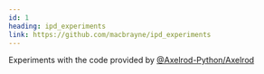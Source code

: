 ```yaml
---
id: 1
heading: ipd_experiments
link: https://github.com/macbrayne/ipd_experiments
---
```

Experiments with the code provided by [@Axelrod-Python/Axelrod](https://github.com/Axelrod-Python/Axelrod)
